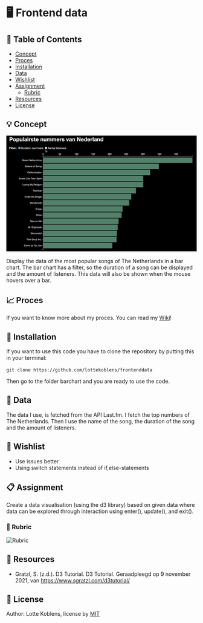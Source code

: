 # :desktop_computer: Frontend data

## :bookmark_tabs:	 Table of Contents

* [Concept](https://github.com/lottekoblens/frontenddata#bulb-concept)
* [Proces](https://github.com/lottekoblens/frontenddata#chart_with_upwards_trend-proces)
* [Installation](https://github.com/lottekoblens/frontenddata#installation)
* [Data](https://github.com/lottekoblens/frontenddata#data)
* [Wishlist](https://github.com/lottekoblens/frontenddata#wishlist)
* [Assignment](https://github.com/lottekoblens/frontenddata#assignment)
  * [Rubric](https://github.com/lottekoblens/frontenddata#rubric)
* [Resources](https://github.com/lottekoblens/frontenddata#resources)
* [License](https://github.com/lottekoblens/frontenddata#license)

## :bulb: Concept

![Concept](https://github.com/lottekoblens/frontenddata/blob/master/concept.gif)

Display the data of the most popular songs of The Netherlands in a bar chart. The bar chart has a filter, so the duration of a song can be displayed and the amount of listeners. This data will also be shown when the mouse hovers over a bar.

## :chart_with_upwards_trend: Proces

If you want to know more about my proces. You can read my [Wiki](https://github.com/lottekoblens/frontenddata/wiki)!

## :wrench: Installation

If you want to use this code you have to clone the repository by putting this in your terminal: 

``` git clone https://github.com/lottekoblens/frontenddata ```

Then go to the folder barchart and you are ready to use the code.

## :file_folder:	 Data

The data I use, is fetched from the API Last.fm. I fetch the top numbers of The Netherlands. Then I use the name of the song, the duration of the song and the amount of listeners.


## :pencil: Wishlist

* Use issues better
* Using switch statements instead of if,else-statements

## :clipboard: Assignment

Create a data visualisation (using the d3 library) based on given data where data can be explored through interaction using enter(), update(), and exit().

### :page_facing_up: Rubric

![Rubric](./rubric.png)

## :mag_right: Resources

* Gratzl, S. (z.d.). D3 Tutorial. D3 Tutorial. Geraadpleegd op 9 november 2021, van https://www.sgratzl.com/d3tutorial/

## :page_with_curl: License

Author: Lotte Koblens, license by [MIT](https://github.com/lottekoblens/frontenddata/blob/master/LICENSE)
